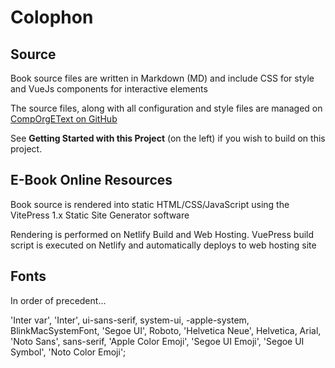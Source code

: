 # Colophon

## Source
Book source files are written in Markdown (MD) and include CSS for style and VueJs components for interactive elements

The source files, along with all configuration and style files are managed on [CompOrgEText on GitHub](https://github.com/MarkKozel/CompOrgEText)

See **Getting Started with this Project** (on the left) if you wish to build on this project.

## E-Book Online Resources
Book source is rendered into static HTML/CSS/JavaScript using the VitePress 1.x Static Site Generator software

Rendering is performed on Netlify Build and Web Hosting. VuePress build script is executed on Netlify and automatically deploys to web hosting site

## Fonts
In order of precedent...

'Inter var', 'Inter', ui-sans-serif, system-ui, -apple-system, BlinkMacSystemFont, 'Segoe UI', Roboto, 'Helvetica Neue', 
Helvetica, Arial, 'Noto Sans', sans-serif, 'Apple Color Emoji', 'Segoe UI Emoji', 'Segoe UI Symbol', 'Noto Color Emoji';